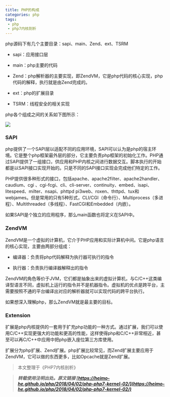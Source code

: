 ```yaml
---
title: PHP的构成
categories: php
tags:
 - php
 - php7内核剖析
---
```


php源码下有几个主要目录：sapi、main、Zend、ext、TSRM

- sapi：应用接口层

- main：php主要的代码

- Zend：php解析器的主要实现，即ZendVM，它是php代码的核心实现，php代码的解释，执行就是由Zend完成的。

- ext：php的扩展目录

- TSRM：线程安全的相关实现

<!-- more -->

php各个组成之间的关系如下图所示：

![](https://ws1.sinaimg.cn/large/005H70QEgy1fq9ovy70g6j307t07s74g.jpg)

### SAPI

php提供了一个SAPI层以适配不同的应用环境，SAPI可以认为是php的宿主环境。它是整个php框架最外层的部分，它主要负责php框架的初始化工作。PHP通过SAPI提供了一组接口，供应用和PHP内核之间进行数据交互。脚本执行的开始都是以SAPI接口实现开始的。只是不同的SAPI接口实现会完成他们特定的工作。

PHP提供很多种形式的接口，包括apache、apache2filter、apache2handler、caudium、cgi 、cgi-fcgi、cli、cli-server、continuity、embed、isapi、litespeed、milter、nsapi、phttpd pi3web、roxen、thttpd、tux和webjames。但是常用的只有5种形式，CLI/CGI（命令行）、Multiprocess（多进程）、Multithreaded（多线程）、FastCGI和Embedded（内嵌）。

如果SAPI是个独立的应用程序，那么main函数也将定义在SAPI中。

### ZendVM

ZendVM是一个虚拟的计算机，它介于PHP应用和实际计算机中间。它是php语言的核心实现，主要由两部分组成：

- 编译器：负责将php代码解释为执行器可执行的指令

- 执行器：负责执行编译器解释出的指令

ZendVM的角色等价于JVM，它们都是抽象出来的虚拟计算机，与C/C++这类编译型语言不同，虚拟机上运行的指令并不是机器指令。虚拟机的优点是跨平台，主需要按照不通的平台编译出对应的解析器就可以实现代码的跨平台执行。

如果想深入理解php，那么ZendVM就是最主要的目标。

### Extension

扩展是php内核提供的一套用于扩充php功能的一种方式。通过扩展，我们可以使用C/C++实现更强大的功能和更高的性能，这样使得php和C/C++非常相近，甚至可以再C/C++中应用中把php嵌入座位第三方库使用。

扩展分为php扩展、Zend扩展。php扩展比较常见，而Zend扩展主要应用于ZendVM，它可以做的东西更多，比如Opcache就是Zend扩展。



> 本文整理于《PHP7内核剖析》

> ***转载使用注明出处。原文链接 [https://heimo-he.github.io/php/2018/04/02/php-php7-kernel-02/](https://heimo-he.github.io/php/2018/04/02/php-php7-kernel-02/)***